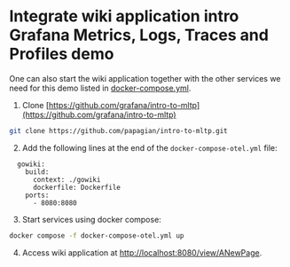 # Integrate wiki application intro Grafana Metrics, Logs, Traces and Profiles demo

One can also start the wiki application together with the other services we need for this demo listed in [docker-compose.yml](../../docker-compose-otel.yml).

1. Clone [https://github.com/grafana/intro-to-mltp](https://github.com/grafana/intro-to-mltp)

```bash
git clone https://github.com/papagian/intro-to-mltp.git
```

2. Add the following lines at the end of the `docker-compose-otel.yml` file:

```
  gowiki:
    build:
      context: ./gowiki
      dockerfile: Dockerfile
    ports:
      - 8080:8080
```

3. Start services using docker compose:
```bash
docker compose -f docker-compose-otel.yml up
```

4. Access wiki application at [http://localhost:8080/view/ANewPage](http://localhost:8080/view/ANewPage).

